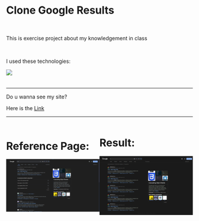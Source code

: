 <h1>Clone Google Results</h1><br>
<p>This is exercise project about my knowledgement in class</p><br>

<p>I used these technologies:</p>

<div>
    <img src="https://skillicons.dev/icons?i=html,css">
</div><br>

<hr>

<p>Do u wanna see my site?</p>
<p>Here is the <a href="https://rhoanbarioni.github.io/clone_google_result/" target="_blank">Link</a></p>

<hr>

<div style="display: flex; justify-content: center; align-items: center;
flex-direction: row;">
<div>
<h1>Reference Page:</h1>
<img style=" width: 400px; text-align: center;" src="assets/img/reference_page.png" alt="">
</div>
<div>
<h1>Result:</h1>
<img style=" width: 400px; text-align: center;" src="assets/img/result_page.png" alt="">
</div>
</div>
